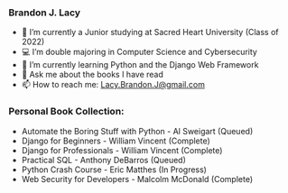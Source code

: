 ### Brandon J. Lacy

- 📝 I’m currently a Junior studying at Sacred Heart University (Class of 2022)
- 💻 I’m double majoring in Computer Science and Cybersecurity
- 🐍 I’m currently learning Python and the Django Web Framework
- 💬 Ask me about the books I have read
- 📫 How to reach me: Lacy.Brandon.J@gmail.com

### Personal Book Collection:

- Automate the Boring Stuff with Python - Al Sweigart (Queued)
- Django for Beginners - William Vincent (Complete)
- Django for Professionals - William Vincent (Complete)
- Practical SQL - Anthony DeBarros (Queued)
- Python Crash Course - Eric Matthes (In Progress)
- Web Security for Developers - Malcolm McDonald (Complete)
